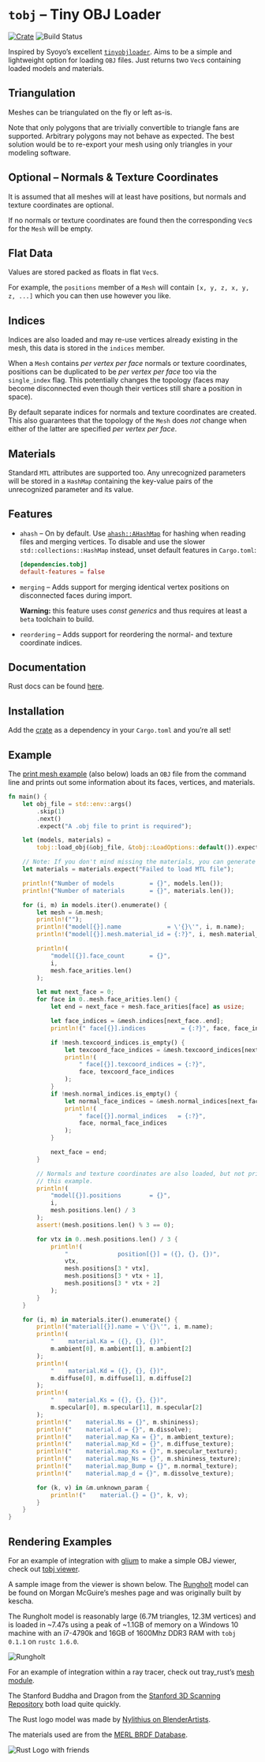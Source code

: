 # `tobj` – Tiny OBJ Loader

[![Crate](https://img.shields.io/crates/v/tobj.svg)](https://crates.io/crates/tobj)
![Build Status](https://github.com/Twinklebear/tobj/workflows/CI/badge.svg)

Inspired by Syoyo’s excellent [`tinyobjloader`](https://github.com/syoyo/tinyobjloader).
Aims to be a simple and lightweight option for loading `OBJ` files. Just returns
two `Vec`s containing loaded models and materials.

## Triangulation

Meshes can be triangulated on the fly or left as-is.

Note that only polygons that are trivially convertible to triangle fans are
supported. Arbitrary polygons may not behave as expected. The best solution
would be to re-export your mesh using only triangles in your modeling software.

## Optional – Normals & Texture Coordinates

It is assumed that all meshes will at least have positions, but normals and
texture coordinates are optional.

If no normals or texture coordinates are found then the corresponding `Vec`s
for the `Mesh` will be empty.

## Flat Data

Values are stored packed as floats in flat `Vec`s.

For example, the `positions` member of a `Mesh` will contain `[x, y, z, x, y, z,
...]` which you can then use however you like.

## Indices

Indices are also loaded and may re-use vertices already existing in the mesh,
this data is stored in the `indices` member.

When a `Mesh` contains *per vertex per face* normals or texture coordinates,
positions can be duplicated to be *per vertex per face* too via the
`single_index` flag. This potentially changes the topology (faces may become
disconnected even though their vertices still share a position in space).

By default separate indices for normals and texture coordinates are created.
This also guarantees that the topology of the `Mesh` does *not* change when
either of the latter are specified *per vertex per face*.

## Materials

Standard `MTL` attributes are supported too. Any unrecognized parameters will be
stored in a `HashMap` containing the key-value pairs of the unrecognized
parameter and its value.

## Features

* `ahash` – On by default. Use [`ahash::AHashMap`](https://docs.rs/ahash/latest/ahash/struct.AHashMap.html)
   for hashing when reading files and merging vertices. To disable and use
   the slower `std::collections::HashMap` instead, unset default features in
   `Cargo.toml`:

   ```toml
   [dependencies.tobj]
   default-features = false
   ```

* `merging` – Adds support for merging identical vertex positions on
   disconnected faces during import.

   **Warning:** this feature uses *const generics* and thus requires at least a
   `beta` toolchain to build.

* `reordering` – Adds support for reordering the normal- and texture coordinate
   indices.

## Documentation

Rust docs can be found [here](https://docs.rs/tobj/).

## Installation

Add the [crate](https://crates.io/crates/tobj) as a dependency in your
`Cargo.toml` and you’re all set!

## Example

The [print mesh example](examples/print_mesh.rs) (also below) loads an `OBJ`
file from the command line and prints out some information about its faces,
vertices, and materials.
```rust
fn main() {
    let obj_file = std::env::args()
        .skip(1)
        .next()
        .expect("A .obj file to print is required");

    let (models, materials) =
        tobj::load_obj(&obj_file, &tobj::LoadOptions::default()).expect("Failed to OBJ load file");

    // Note: If you don't mind missing the materials, you can generate a default.
    let materials = materials.expect("Failed to load MTL file");

    println!("Number of models          = {}", models.len());
    println!("Number of materials       = {}", materials.len());

    for (i, m) in models.iter().enumerate() {
        let mesh = &m.mesh;
        println!("");
        println!("model[{}].name             = \'{}\'", i, m.name);
        println!("model[{}].mesh.material_id = {:?}", i, mesh.material_id);

        println!(
            "model[{}].face_count       = {}",
            i,
            mesh.face_arities.len()
        );

        let mut next_face = 0;
        for face in 0..mesh.face_arities.len() {
            let end = next_face + mesh.face_arities[face] as usize;

            let face_indices = &mesh.indices[next_face..end];
            println!(" face[{}].indices          = {:?}", face, face_indices);

            if !mesh.texcoord_indices.is_empty() {
                let texcoord_face_indices = &mesh.texcoord_indices[next_face..end];
                println!(
                    " face[{}].texcoord_indices = {:?}",
                    face, texcoord_face_indices
                );
            }
            if !mesh.normal_indices.is_empty() {
                let normal_face_indices = &mesh.normal_indices[next_face..end];
                println!(
                    " face[{}].normal_indices   = {:?}",
                    face, normal_face_indices
                );
            }

            next_face = end;
        }

        // Normals and texture coordinates are also loaded, but not printed in
        // this example.
        println!(
            "model[{}].positions        = {}",
            i,
            mesh.positions.len() / 3
        );
        assert!(mesh.positions.len() % 3 == 0);

        for vtx in 0..mesh.positions.len() / 3 {
            println!(
                "              position[{}] = ({}, {}, {})",
                vtx,
                mesh.positions[3 * vtx],
                mesh.positions[3 * vtx + 1],
                mesh.positions[3 * vtx + 2]
            );
        }
    }

    for (i, m) in materials.iter().enumerate() {
        println!("material[{}].name = \'{}\'", i, m.name);
        println!(
            "    material.Ka = ({}, {}, {})",
            m.ambient[0], m.ambient[1], m.ambient[2]
        );
        println!(
            "    material.Kd = ({}, {}, {})",
            m.diffuse[0], m.diffuse[1], m.diffuse[2]
        );
        println!(
            "    material.Ks = ({}, {}, {})",
            m.specular[0], m.specular[1], m.specular[2]
        );
        println!("    material.Ns = {}", m.shininess);
        println!("    material.d = {}", m.dissolve);
        println!("    material.map_Ka = {}", m.ambient_texture);
        println!("    material.map_Kd = {}", m.diffuse_texture);
        println!("    material.map_Ks = {}", m.specular_texture);
        println!("    material.map_Ns = {}", m.shininess_texture);
        println!("    material.map_Bump = {}", m.normal_texture);
        println!("    material.map_d = {}", m.dissolve_texture);

        for (k, v) in &m.unknown_param {
            println!("    material.{} = {}", k, v);
        }
    }
}
```

## Rendering Examples

For an example of integration with [glium](https://github.com/tomaka/glium) to
make a simple OBJ viewer, check out [tobj viewer](https://github.com/Twinklebear/tobj_viewer).

A sample image from the viewer is shown below. The [Rungholt](http://graphics.cs.williams.edu/data/meshes.xml)
model can be found on Morgan McGuire’s meshes page and was originally built by
kescha.

The Rungholt model is reasonably large (6.7M triangles, 12.3M vertices) and is
loaded in ~7.47s using a peak of ~1.1GB of memory on a Windows 10 machine with
an i7-4790k and 16GB of 1600Mhz DDR3 RAM with `tobj 0.1.1` on `rustc 1.6.0`.

![Rungholt](http://i.imgur.com/wImyNG4.png)

For an example of integration within a ray tracer, check out tray\_rust’s
[mesh module](https://github.com/Twinklebear/tray_rust/blob/master/src/geometry/mesh.rs).

The Stanford Buddha and Dragon from the [Stanford 3D Scanning Repository](http://graphics.stanford.edu/data/3Dscanrep/)
both load quite quickly.

The Rust logo model was made by [Nylithius on BlenderArtists](http://blenderartists.org/forum/showthread.php?362836-Rust-language-3D-logo).

The materials used are from the [MERL BRDF Database](http://www.merl.com/brdf/).

![Rust Logo with friends](http://i.imgur.com/E1ylrZW.png)
